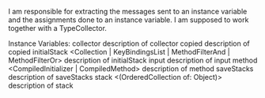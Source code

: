 I am responsible for extracting the messages sent to an instance variable and the assignments done to an instance variable. I am supposed to work together with a TypeCollector.

Instance Variables:
	collector	<TypeCollector>	description of collector
	copied	<Array>	description of copied
	initialStack	<Collection | KeyBindingsList | MethodFilterAnd | MethodFilterOr>	description of initialStack
	input	<InstructionStream>	description of input
	method	<CompiledInitializer | CompiledMethod>	description of method
	saveStacks	<Dictionary>	description of saveStacks
	stack	<(OrderedCollection of: Object)>	description of stack

